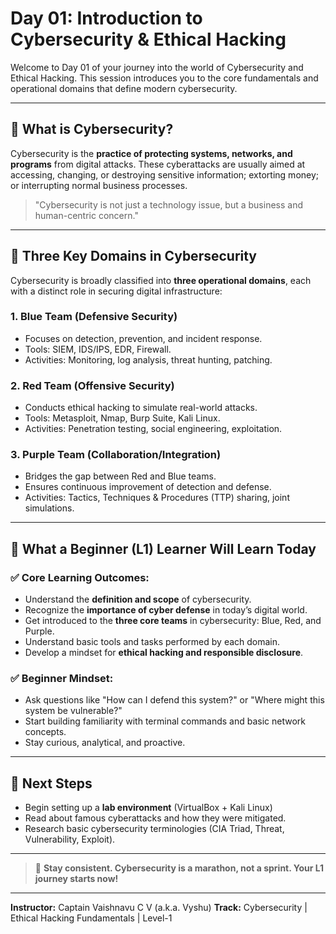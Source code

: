 # Day 01: Introduction to Cybersecurity & Ethical Hacking

Welcome to Day 01 of your journey into the world of Cybersecurity and Ethical Hacking. This session introduces you to the core fundamentals and operational domains that define modern cybersecurity.

---

## 📌 What is Cybersecurity?

Cybersecurity is the **practice of protecting systems, networks, and programs** from digital attacks. These cyberattacks are usually aimed at accessing, changing, or destroying sensitive information; extorting money; or interrupting normal business processes.

> "Cybersecurity is not just a technology issue, but a business and human-centric concern."

---

## 🔐 Three Key Domains in Cybersecurity

Cybersecurity is broadly classified into **three operational domains**, each with a distinct role in securing digital infrastructure:

### 1. **Blue Team** (Defensive Security)

* Focuses on detection, prevention, and incident response.
* Tools: SIEM, IDS/IPS, EDR, Firewall.
* Activities: Monitoring, log analysis, threat hunting, patching.

### 2. **Red Team** (Offensive Security)

* Conducts ethical hacking to simulate real-world attacks.
* Tools: Metasploit, Nmap, Burp Suite, Kali Linux.
* Activities: Penetration testing, social engineering, exploitation.

### 3. **Purple Team** (Collaboration/Integration)

* Bridges the gap between Red and Blue teams.
* Ensures continuous improvement of detection and defense.
* Activities: Tactics, Techniques & Procedures (TTP) sharing, joint simulations.

---

## 📘 What a Beginner (L1) Learner Will Learn Today

### ✅ Core Learning Outcomes:

* Understand the **definition and scope** of cybersecurity.
* Recognize the **importance of cyber defense** in today’s digital world.
* Get introduced to the **three core teams** in cybersecurity: Blue, Red, and Purple.
* Understand basic tools and tasks performed by each domain.
* Develop a mindset for **ethical hacking and responsible disclosure**.

### ✅ Beginner Mindset:

* Ask questions like "How can I defend this system?" or "Where might this system be vulnerable?"
* Start building familiarity with terminal commands and basic network concepts.
* Stay curious, analytical, and proactive.

---

## 📎 Next Steps

* Begin setting up a **lab environment** (VirtualBox + Kali Linux)
* Read about famous cyberattacks and how they were mitigated.
* Research basic cybersecurity terminologies (CIA Triad, Threat, Vulnerability, Exploit).

---

> 🚀 **Stay consistent. Cybersecurity is a marathon, not a sprint. Your L1 journey starts now!**

---

**Instructor:** Captain Vaishnavu C V (a.k.a. Vyshu)
**Track:** Cybersecurity | Ethical Hacking Fundamentals | Level-1
